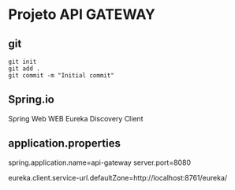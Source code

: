 # Projeto API GATEWAY

## git

	git init
	git add .		
	git commit -m "Initial commit"

## Spring.io

Spring Web WEB
Eureka Discovery Client


## application.properties

spring.application.name=api-gateway
server.port=8080

eureka.client.service-url.defaultZone=http://localhost:8761/eureka/

